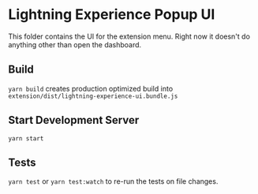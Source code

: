 # Lightning Experience Popup UI
This folder contains the UI for the extension menu. Right now it doesn't do anything other than open the dashboard.

## Build
`yarn build` creates production optimized build into `extension/dist/lightning-experience-ui.bundle.js`

## Start Development Server
`yarn start`

## Tests
`yarn test`
or
`yarn test:watch` to re-run the tests on file changes.
